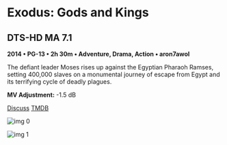 # Exodus: Gods and Kings

## DTS-HD MA 7.1

**2014 • PG-13 • 2h 30m • Adventure, Drama, Action • aron7awol**

The defiant leader Moses rises up against the Egyptian Pharaoh Ramses, setting 400,000 slaves on a monumental journey of escape from Egypt and its terrifying cycle of deadly plagues.

**MV Adjustment:** -1.5 dB

[Discuss](https://www.avsforum.com/threads/bass-eq-for-filtered-movies.2995212/post-57653272)  [TMDB](147441)

![img 0](https://i.imgur.com/P02qDIj.jpg)

![img 1](https://i.imgur.com/imTLiGt.jpg)

